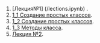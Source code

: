 1. [Лекция№1]  (/lections.ipynb) .
2. [1_1 Создание простых классов](/Lab_1_1.ipynb).
3. [1_2 Создание простых классов](/Lab_1_2.ipynb).
4. [1_3 Методы класса]().
5. [Лекция №2](/lections_2.ipynb).
